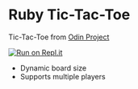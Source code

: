 # Ruby Tic-Tac-Toe #

Tic-Tac-Toe from [Odin Project](https://www.theodinproject.com/lessons/ruby-tic-tac-toe)

[![Run on Repl.it](https://repl.it/badge/github/KTohara/ruby_tictactoe)](https://repl.it/github/KTohara/ruby_tictactoe)

* Dynamic board size
* Supports multiple players